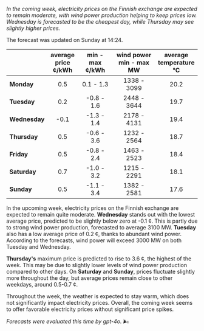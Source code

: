 *In the coming week, electricity prices on the Finnish exchange are expected to remain moderate, with wind power production helping to keep prices low. Wednesday is forecasted to be the cheapest day, while Thursday may see slightly higher prices.*

The forecast was updated on Sunday at 14:24.

|              | average<br>price<br>¢/kWh | min - max<br>¢/kWh | wind power<br>min - max<br>MW | average<br>temperature<br>°C |
|:-------------|:----------------:|:----------------:|:-------------:|:-------------:|
| **Monday**   | 0.5 | 0.1 - 1.3 | 1338 - 3099 | 20.2 |
| **Tuesday**  | 0.2 | -0.8 - 1.6 | 2448 - 3644 | 19.7 |
| **Wednesday**| -0.1 | -1.3 - 1.4 | 2178 - 4131 | 19.4 |
| **Thursday** | 0.5 | -0.6 - 3.6 | 1232 - 2564 | 18.7 |
| **Friday**   | 0.5 | -0.8 - 2.4 | 1463 - 2523 | 18.4 |
| **Saturday** | 0.7 | -1.0 - 3.2 | 1215 - 2291 | 18.1 |
| **Sunday**   | 0.5 | -1.1 - 3.4 | 1382 - 2581 | 17.6 |

In the upcoming week, electricity prices on the Finnish exchange are expected to remain quite moderate. **Wednesday** stands out with the lowest average price, predicted to be slightly below zero at -0.1 ¢. This is partly due to strong wind power production, forecasted to average 3100 MW. **Tuesday** also has a low average price of 0.2 ¢, thanks to abundant wind power. According to the forecasts, wind power will exceed 3000 MW on both Tuesday and Wednesday.

**Thursday's** maximum price is predicted to rise to 3.6 ¢, the highest of the week. This may be due to slightly lower levels of wind power production compared to other days. On **Saturday** and **Sunday**, prices fluctuate slightly more throughout the day, but average prices remain close to other weekdays, around 0.5-0.7 ¢.

Throughout the week, the weather is expected to stay warm, which does not significantly impact electricity prices. Overall, the coming week seems to offer favorable electricity prices without significant price spikes.

*Forecasts were evaluated this time by gpt-4o.* 🌬️
